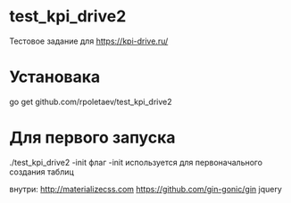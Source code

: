 # test_kpi_drive2
Тестовое задание для https://kpi-drive.ru/

# Установака
go get github.com/rpoletaev/test_kpi_drive2

# Для первого запуска 
./test_kpi_drive2 -init
флаг -init используется для первоначального создания таблиц

внутри: 
http://materializecss.com
https://github.com/gin-gonic/gin
jquery

